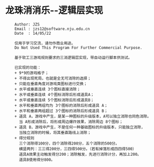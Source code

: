 龙珠消消乐--逻辑层实现
=============================================
        Author: JZS
        Email : jzs12@software.nju.edu.cn
        Date  : 14/05/22

        仅用于学习交流，请勿作商业用途。
        Do Not Used This Program For Further Commercial Purpose.

        基于软工三游戏规则要求的三消逻辑层实现，带自动运行脚本供测试。

        已实现的功能：
        + 9*9的游戏格子；
        + 不得出现死局，也就是全无可消除的选择；
        + 只能在垂直角度对游戏类图标进行交换； 
        + 水平或垂直连续 3个图标直接消除；
        + 水平或垂直连续 4个图标消除后形成道具A；
        + 水平或垂直连续 5个图标消除后形成道具B；
        + 水平和垂直两组均为 3个图标的消除后形成道具 A；
        + 水平和垂直两组超过 3个图标的消除后形成道具 B；
        + 道具 A，游戏中产生，是某一种图标的升级版本，A可以独立消除也同色消除。        
          当 A形成消除后，将形成周边爆炸效果，消除周边 8个图标；
        + 道具 B，游戏中产生，不是任何一种基础图标的升级版本，只能独立消除，
          当独立消除的时候，将其垂直路线上消除；
        + 得分规则
          三个消除得100分，四个消除得200分，五个消除的500分。
          横竖两列：三三得200分，三四得500分。（若有掉落形成四四得500）
          道具A效果主动触发得分200；消除触发，先进行消除计分，再加上200。
          道具B使用得分800。
